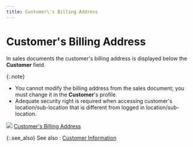 ```yaml
---
title: Customer\'s Billing Address
---
```


# Customer's Billing Address


In sales documents the customer's billing address is displayed below  the **Customer** field.


{:.note}
- You cannot modify  the billing address from the sales document; you must change it in the  **Customer**'s profile.
- Adequate security  right is required when accessing customer's location/sub-location that  is different from logged in location/sub-location.


![]({{site.sp_baseurl}}/img/lens.gif) [Customer's  Billing Address]({{site.mc_chm}}/customer-details/customer-billing-information/address_billing.html)


{:.see_also}
See also
: [Customer  Information]({{site.sp_baseurl}}/sales-docs/docs-profile/contents/customer-info/customer_information_sales_document_content.html)
